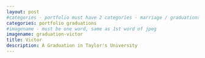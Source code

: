 ```yaml
---
layout: post
#categories - portfolio must have 2 categories - marriage / graduations / events
categories: portfolio graduations
#imagename - must be one word, same as 1st word of jpeg
imagename: graduation-victor
title: Victor
description: A Graduation in Taylor's University
---
```


